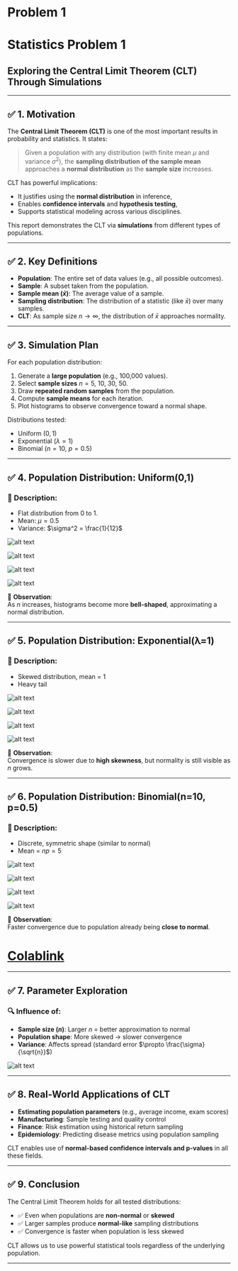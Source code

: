 # Problem 1

#  Statistics Problem 1
## Exploring the Central Limit Theorem (CLT) Through Simulations

---

## ✅ 1. Motivation

The **Central Limit Theorem (CLT)** is one of the most important results in probability and statistics. It states:

> Given a population with any distribution (with finite mean $\mu$ and variance $\sigma^2$), the **sampling distribution of the sample mean** approaches a **normal distribution** as the **sample size** increases.

CLT has powerful implications:
- It justifies using the **normal distribution** in inference,
- Enables **confidence intervals** and **hypothesis testing**,
- Supports statistical modeling across various disciplines.

This report demonstrates the CLT via **simulations** from different types of populations.

---

## ✅ 2. Key Definitions

- **Population**: The entire set of data values (e.g., all possible outcomes).
- **Sample**: A subset taken from the population.
- **Sample mean ($\bar{x}$)**: The average value of a sample.
- **Sampling distribution**: The distribution of a statistic (like $\bar{x}$) over many samples.
- **CLT**: As sample size $n \to \infty$, the distribution of $\bar{x}$ approaches normality.

---

## ✅ 3. Simulation Plan

For each population distribution:
1. Generate a **large population** (e.g., 100,000 values).
2. Select **sample sizes** $n = 5,\ 10,\ 30,\ 50$.
3. Draw **repeated random samples** from the population.
4. Compute **sample means** for each iteration.
5. Plot histograms to observe convergence toward a normal shape.

Distributions tested:
- Uniform $(0, 1)$
- Exponential $(\lambda=1)$
- Binomial $(n=10,\ p=0.5)$

---

## ✅ 4. Population Distribution: Uniform(0,1)

### 🎯 Description:
- Flat distribution from 0 to 1.
- Mean: $\mu = 0.5$
- Variance: $\sigma^2 = \frac{1}{12}$

![alt text](Uniform01_n5-1.png)

![alt text](Uniform01_n10.png)

![alt text](Uniform01_n30.png)

![alt text](Uniform01_n50.png)

🧠 **Observation**:  
As $n$ increases, histograms become more **bell-shaped**, approximating a normal distribution.

---

## ✅ 5. Population Distribution: Exponential(λ=1)

### 🎯 Description:
- Skewed distribution, mean = 1
- Heavy tail

![alt text](Exponentialλ1_n5.png)

![alt text](Exponentialλ1_n10.png)

![alt text](Exponentialλ1_n30.png)

![alt text](Exponentialλ1_n50.png)

🧠 **Observation**:  
Convergence is slower due to **high skewness**, but normality is still visible as $n$ grows.

---

## ✅ 6. Population Distribution: Binomial(n=10, p=0.5)

### 🎯 Description:
- Discrete, symmetric shape (similar to normal)
- Mean = $np = 5$

![alt text](Binomialn10_p0.5_n5.png)

![alt text](Binomialn10_p0.5_n10.png)

![alt text](Binomialn10_p0.5_n30.png)

![alt text](Binomialn10_p0.5_n50.png)

🧠 **Observation**:  
Faster convergence due to population already being **close to normal**.

# [Colablink](https://colab.research.google.com/drive/1XWs5uAljtzlrtBVYSJiZqSI1UhofElnu?usp=sharing)

---

## ✅ 7. Parameter Exploration

### 🔍 Influence of:
- **Sample size ($n$)**: Larger $n$ = better approximation to normal
- **Population shape**: More skewed → slower convergence
- **Variance**: Affects spread (standard error $\propto \frac{\sigma}{\sqrt{n}}$)

![alt text](standard_deviation_vs_sample_size.png)

---

## ✅ 8. Real-World Applications of CLT

- **Estimating population parameters** (e.g., average income, exam scores)
- **Manufacturing**: Sample testing and quality control
- **Finance**: Risk estimation using historical return sampling
- **Epidemiology**: Predicting disease metrics using population sampling

CLT enables use of **normal-based confidence intervals and p-values** in all these fields.

---

## ✅ 9. Conclusion

The Central Limit Theorem holds for all tested distributions:

- ✅ Even when populations are **non-normal** or **skewed**
- ✅ Larger samples produce **normal-like** sampling distributions
- ✅ Convergence is faster when population is less skewed

CLT allows us to use powerful statistical tools regardless of the underlying population.

---


